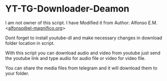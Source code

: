 # YT-TG-Downloader-Deamon

I am not owner of this script. I have Modified it from Author: Alfonso E.M. &lt;alfonso@el-magnifico.org>

Dont forget to install youtube-dl and make necessary changes in download folder location in script.

With this script you can download audio and video from youtube just send the youtube link and type audio for audio file or video for video file.

You can share the media files from telegram and it will download them to your folder.

